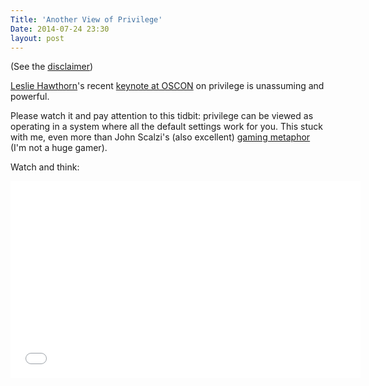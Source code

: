 ```yaml
---
Title: 'Another View of Privilege'
Date: 2014-07-24 23:30
layout: post
---
```


(See the [disclaimer](http://www.monkinetic.com/2014/07/22/a-genderprivilege-topic-disclaimer))

[Leslie Hawthorn](https://twitter.com/lhawthorn)'s recent [keynote at OSCON](https://www.youtube.com/watch?v=kWRCQYRZJzo) on privilege is unassuming and powerful.

Please watch it and pay attention to this tidbit: privilege can be viewed as operating in a system where all the default settings work for you. This stuck with me, even more than John Scalzi's (also excellent) [gaming metaphor](http://whatever.scalzi.com/2012/05/15/straight-white-male-the-lowest-difficulty-setting-there-is/) (I'm not a huge gamer).

Watch and think:

<iframe width="560" height="315" src="//www.youtube.com/embed/kWRCQYRZJzo" frameborder="0" allowfullscreen></iframe>
